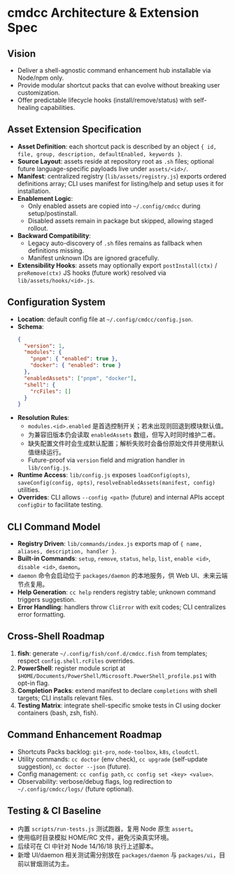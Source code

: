 # cmdcc Architecture & Extension Spec

## Vision
- Deliver a shell-agnostic command enhancement hub installable via Node/npm only.
- Provide modular shortcut packs that can evolve without breaking user customization.
- Offer predictable lifecycle hooks (install/remove/status) with self-healing capabilities.

## Asset Extension Specification
- **Asset Definition**: each shortcut pack is described by an object `{ id, file, group, description, defaultEnabled, keywords }`.
- **Source Layout**: assets reside at repository root as `.sh` files; optional future language-specific payloads live under `assets/<id>/`.
- **Manifest**: centralized registry (`lib/assets/registry.js`) exports ordered definitions array; CLI uses manifest for listing/help and setup uses it for installation.
- **Enablement Logic**:
  - Only enabled assets are copied into `~/.config/cmdcc` during setup/postinstall.
  - Disabled assets remain in package but skipped, allowing staged rollout.
- **Backward Compatibility**:
  - Legacy auto-discovery of `.sh` files remains as fallback when definitions missing.
  - Manifest unknown IDs are ignored gracefully.
- **Extensibility Hooks**: assets may optionally export `postInstall(ctx)` / `preRemove(ctx)` JS hooks (future work) resolved via `lib/assets/hooks/<id>.js`.

## Configuration System
- **Location**: default config file at `~/.config/cmdcc/config.json`.
- **Schema**:
  ```json
  {
    "version": 1,
    "modules": {
      "pnpm": { "enabled": true },
      "docker": { "enabled": true }
    },
    "enabledAssets": ["pnpm", "docker"],
    "shell": {
      "rcFiles": []
    }
  }
  ```
- **Resolution Rules**:
  - `modules.<id>.enabled` 是首选控制开关；若未出现则回退到模块默认值。
  - 为兼容旧版本仍会读取 `enabledAssets` 数组，但写入时同时维护二者。
  - 缺失配置文件时会生成默认配置；解析失败时会备份原始文件并使用默认值继续运行。
  - Future-proof via `version` field and migration handler in `lib/config.js`.
- **Runtime Access**: `lib/config.js` exposes `loadConfig(opts)`, `saveConfig(config, opts)`, `resolveEnabledAssets(manifest, config)` utilities.
- **Overrides**: CLI allows `--config <path>` (future) and internal APIs accept `configDir` to facilitate testing.

## CLI Command Model
- **Registry Driven**: `lib/commands/index.js` exports map of `{ name, aliases, description, handler }`.
- **Built-in Commands**: `setup`, `remove`, `status`, `help`, `list`, `enable <id>`, `disable <id>`, `daemon`。
- `daemon` 命令会启动位于 `packages/daemon` 的本地服务，供 Web UI、未来云端节点复用。
- **Help Generation**: `cc help` renders registry table; unknown command triggers suggestion.
- **Error Handling**: handlers throw `CliError` with exit codes; CLI centralizes error formatting.

## Cross-Shell Roadmap
1. **fish**: generate `~/.config/fish/conf.d/cmdcc.fish` from templates; respect `config.shell.rcFiles` overrides.
2. **PowerShell**: register module script at `$HOME/Documents/PowerShell/Microsoft.PowerShell_profile.ps1` with opt-in flag.
3. **Completion Packs**: extend manifest to declare `completions` with shell targets; CLI installs relevant files.
4. **Testing Matrix**: integrate shell-specific smoke tests in CI using docker containers (bash, zsh, fish).

## Command Enhancement Roadmap
- Shortcuts Packs backlog: `git-pro`, `node-toolbox`, `k8s`, `cloudctl`.
- Utility commands: `cc doctor` (env check), `cc upgrade` (self-update suggestion), `cc doctor --json` (future).
- Config management: `cc config path`, `cc config set <key> <value>`.
- Observability: verbose/debug flags, log redirection to `~/.config/cmdcc/logs/` (future optional).

## Testing & CI Baseline
- 内置 `scripts/run-tests.js` 测试跑器，复用 Node 原生 `assert`。
- 使用临时目录模拟 HOME/RC 文件，避免污染真实环境。
- 后续可在 CI 中针对 Node 14/16/18 执行上述脚本。
- 新增 UI/daemon 相关测试需分别放在 `packages/daemon` 与 `packages/ui`，目前以冒烟测试为主。
